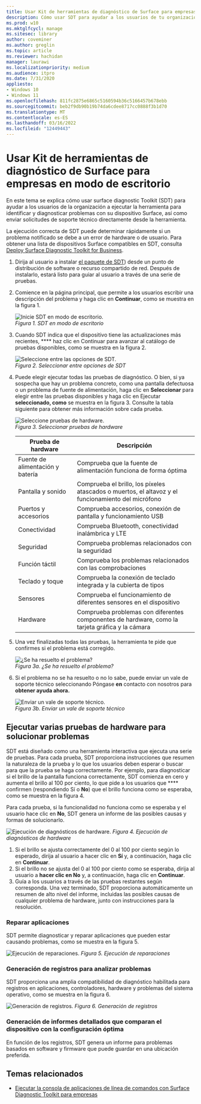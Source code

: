 ```yaml
---
title: Usar Kit de herramientas de diagnóstico de Surface para empresas en modo de escritorio
description: Cómo usar SDT para ayudar a los usuarios de tu organización a ejecutar la herramienta para identificar y diagnosticar problemas con el dispositivo Surface, así como enviar solicitudes de soporte técnico directamente desde la herramienta.
ms.prod: w10
ms.mktglfcycl: manage
ms.sitesec: library
author: coveminer
ms.author: greglin
ms.topic: article
ms.reviewer: hachidan
manager: laurawi
ms.localizationpriority: medium
ms.audience: itpro
ms.date: 7/31/2020
appliesto:
- Windows 10
- Windows 11
ms.openlocfilehash: 811fc2875e6865c5160594b36c5166457b678ebb
ms.sourcegitcommit: beb2f9db90b19b74da6cdee8717cc0888f3b1d70
ms.translationtype: MT
ms.contentlocale: es-ES
ms.lasthandoff: 03/16/2022
ms.locfileid: "12449443"
---
```

# <a name="use-surface-diagnostic-toolkit-for-business-in-desktop-mode"></a>Usar Kit de herramientas de diagnóstico de Surface para empresas en modo de escritorio

En este tema se explica cómo usar surface diagnostic Toolkit (SDT) para ayudar a los usuarios de la organización a ejecutar la herramienta para identificar y diagnosticar problemas con su dispositivo Surface, así como enviar solicitudes de soporte técnico directamente desde la herramienta. 

La ejecución correcta de SDT puede determinar rápidamente si un problema notificado se debe a un error de hardware o de usuario. Para obtener una lista de dispositivos Surface compatibles en SDT, consulta [Deploy Surface Diagnostic Toolkit for Business](surface-diagnostic-toolkit-business.md).


1. Dirija al usuario a instalar [el paquete de SDT](surface-diagnostic-toolkit-business.md#preparing-the-sdt-package-for-distribution)) desde un punto de distribución de software o recurso compartido de red. Después de instalarlo, estará listo para guiar al usuario a través de una serie de pruebas. 

2. Comience en la página principal, que permite a los usuarios escribir una descripción del problema y haga clic en **Continuar**, como se muestra en la figura 1.

    ![Inicie SDT en modo de escritorio.](images/sdt-desk-1.png)<br/>
    *Figura 1. SDT en modo de escritorio*

3. Cuando SDT indica que el dispositivo tiene las actualizaciones más recientes, **** haz clic en Continuar para avanzar al catálogo de pruebas disponibles, como se muestra en la figura 2.

    ![Seleccione entre las opciones de SDT.](images/sdt1.png)<br/>
    *Figura 2. Seleccionar entre opciones de SDT*

4. Puede elegir ejecutar todas las pruebas de diagnóstico. O bien, si ya sospecha que hay un problema concreto, como una pantalla defectuosa o un problema de fuente de alimentación, haga clic en **Seleccionar** para elegir entre las pruebas disponibles y haga clic en Ejecutar **seleccionado, como** se muestra en la figura 3. Consulte la tabla siguiente para obtener más información sobre cada prueba. 

    ![Seleccione pruebas de hardware.](images/sdt2.png)<br/>
    *Figura 3. Seleccionar pruebas de hardware*

    Prueba de hardware | Descripción
    --- | ---
    Fuente de alimentación y batería |  Comprueba que la fuente de alimentación funciona de forma óptima
    Pantalla y sonido   | Comprueba el brillo, los píxeles atascados o muertos, el altavoz y el funcionamiento del micrófono
    Puertos y accesorios   | Comprueba accesorios, conexión de pantalla y funcionamiento USB
    Conectividad |  Comprueba Bluetooth, conectividad inalámbrica y LTE
    Seguridad    | Comprueba problemas relacionados con la seguridad
    Función táctil   | Comprueba los problemas relacionados con las comprobaciones
    Teclado y toque |    Comprueba la conexión de teclado integrada y la cubierta de tipos
    Sensores | Comprueba el funcionamiento de diferentes sensores en el dispositivo
    Hardware |  Comprueba problemas con diferentes componentes de hardware, como la tarjeta gráfica y la cámara

5. Una vez finalizadas todas las pruebas, la herramienta te pide que confirmes si el problema está corregido. 

    ![¿Se ha resuelto el problema?](images/sdt3.png)<br/>
    *Figura 3a. ¿Se ha resuelto el problema?*

6. Si el problema no se ha resuelto o no lo sabe, puede enviar un vale de soporte técnico seleccionando Póngase **en** contacto con nosotros para **obtener ayuda ahora.**
 
    ![Enviar un vale de soporte técnico.](images/sdt4.png)<br/>
    *Figura 3b. Enviar un vale de soporte técnico*

<span id="multiple" />

## <a name="running-multiple-hardware-tests-to-troubleshoot-issues"></a>Ejecutar varias pruebas de hardware para solucionar problemas

SDT está diseñado como una herramienta interactiva que ejecuta una serie de pruebas. Para cada prueba, SDT proporciona instrucciones que resumen la naturaleza de la prueba y lo que los usuarios deben esperar o buscar para que la prueba se haga correctamente. Por ejemplo, para diagnosticar si el brillo de la pantalla funciona correctamente, SDT comienza en cero y aumenta el brillo al 100 por ciento, lo que pide a los usuarios que **** confirmen (respondiendo Sí o **No**) que el brillo funciona como se esperaba, como se muestra en la figura 4. 

Para cada prueba, si la funcionalidad no funciona como se esperaba y el usuario hace clic en **No**, SDT genera un informe de las posibles causas y formas de solucionarlo. 

![Ejecución de diagnósticos de hardware.](images/sdt-desk-4.png)
 *Figura 4. Ejecución de diagnósticos de hardware*

1. Si el brillo se ajusta correctamente del 0 al 100 por ciento según lo esperado, dirija al usuario a hacer clic en **Sí** y, a continuación, haga clic en **Continuar**. 
2. Si el brillo no se ajusta del 0 al 100 por ciento como se esperaba, dirija al usuario a **hacer clic en No** y, a continuación, haga clic en **Continuar**. 
3. Guía a los usuarios a través de las pruebas restantes según corresponda. Una vez terminado, SDT proporciona automáticamente un resumen de alto nivel del informe, incluidas las posibles causas de cualquier problema de hardware, junto con instrucciones para la resolución.


### <a name="repairing-applications"></a>Reparar aplicaciones

SDT permite diagnosticar y reparar aplicaciones que pueden estar causando problemas, como se muestra en la figura 5.

![Ejecución de reparaciones.](images/sdt-desk-5.png)
 *Figura 5. Ejecución de reparaciones*
<span id="logs" />

### <a name="generating-logs-for-analyzing-issues"></a>Generación de registros para analizar problemas 

SDT proporciona una amplia compatibilidad de diagnóstico habilitada para registros en aplicaciones, controladores, hardware y problemas del sistema operativo, como se muestra en la figura 6.

![Generación de registros.](images/sdt-desk-6.png)
 *Figura 6. Generación de registros*

<span id="detailed-report" />

### <a name="generating-detailed-report-comparing-device-vs-optimal-configuration"></a>Generación de informes detallados que comparan el dispositivo con la configuración óptima

En función de los registros, SDT genera un informe para problemas basados en software y firmware que puede guardar en una ubicación preferida.

## <a name="related-topics"></a>Temas relacionados

- [Ejecutar la consola de aplicaciones de línea de comandos con Surface Diagnostic Toolkit para empresas](surface-diagnostic-toolkit-command-line.md)
